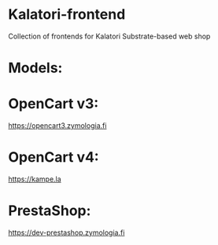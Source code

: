 # Kalatori-frontend
Collection of frontends for Kalatori Substrate-based web shop


# Models:

# OpenCart v3:

https://opencart3.zymologia.fi

# OpenCart v4:

https://kampe.la

# PrestaShop:

https://dev-prestashop.zymologia.fi
